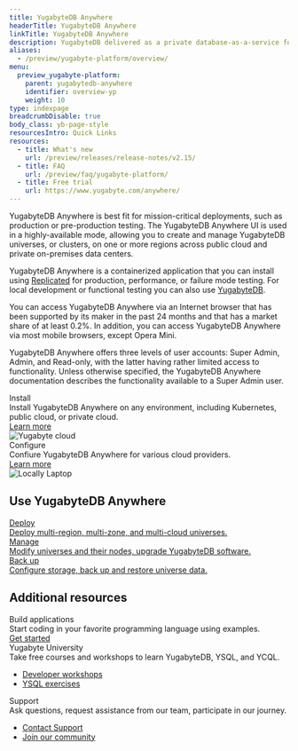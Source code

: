 ```yaml
---
title: YugabyteDB Anywhere
headerTitle: YugabyteDB Anywhere
linkTitle: YugabyteDB Anywhere
description: YugabyteDB delivered as a private database-as-a-service for enterprises.
aliases:
  - /preview/yugabyte-platform/overview/
menu:
  preview_yugabyte-platform:
    parent: yugabytedb-anywhere
    identifier: overview-yp
    weight: 10
type: indexpage
breadcrumbDisable: true
body_class: yb-page-style
resourcesIntro: Quick Links
resources:
  - title: What's new
    url: /preview/releases/release-notes/v2.15/
  - title: FAQ
    url: /preview/faq/yugabyte-platform/
  - title: Free trial
    url: https://www.yugabyte.com/anywhere/
---
```


YugabyteDB Anywhere is best fit for mission-critical deployments, such as production or pre-production testing. The YugabyteDB Anywhere UI is used in a highly-available mode, allowing you to create and manage YugabyteDB universes, or clusters, on one or more regions across public cloud and private on-premises data centers.

YugabyteDB Anywhere is a containerized application that you can install using [Replicated](https://www.replicated.com/) for production, performance, or failure mode testing. For local development or functional testing you can also use [YugabyteDB](../quick-start/).

You can access YugabyteDB Anywhere via an Internet browser that has been supported by its maker in the past 24 months and that has a market share of at least 0.2%. In addition, you can access YugabyteDB Anywhere via most mobile browsers, except Opera Mini.

YugabyteDB Anywhere offers three levels of user accounts: Super Admin, Admin, and Read-only, with the latter having rather limited access to functionality. Unless otherwise specified, the YugabyteDB Anywhere documentation describes the functionality available to a Super Admin user.

<div class="row cloud-laptop">
  <div class="col-12 col-md-12 col-lg-6">
    <div class="border two-side">
      <div class="body">
        <div class="box-top">
          <span>Install</span>
        </div>
        <div class="body-content">Install YugabyteDB Anywhere on any environment, including Kubernetes, public cloud, or private cloud.</div>
        <a class="text-link" href="install-yugabyte-platform/" title="Install">Learn more</a>
      </div>
      <div class="image">
        <img class="icon" src="/images/homepage/yugabyte-in-cloud.png" title="Yugabyte cloud" aria-hidden="true">
      </div>
    </div>
  </div>
  <div class="col-12 col-md-12 col-lg-6">
    <div class="border two-side">
      <div class="body">
        <div class="box-top">
          <span>Configure</span>
        </div>
        <div class="body-content">Confiure YugabyteDB Anywhere for various cloud providers.</div>
        <a class="text-link" href="configure-yugabyte-platform/" title="Configure">Learn more</a>
      </div>
      <div class="image">
        <img class="icon" src="/images/homepage/locally-laptop.png" title="Locally Laptop" aria-hidden="true">
      </div>
    </div>
  </div>
</div>

<div class="three-box-row">
  <div class="row">
    <h2 class="col-12">Use YugabyteDB Anywhere</h2>
    <div class="col-12 col-md-6 col-lg-4">
      <a href="create-deployments/" title="Deploy">
        <div class="box border">
          <div class="other-content">
            <div class="heading">Deploy</div>
            <div class="detail-copy">Deploy multi-region, multi-zone, and multi-cloud universes.</div>
          </div>
        </div>
      </a>
    </div>
    <div class="col-12 col-md-6 col-lg-4">
      <a href="manage-deployments/" title="Manage">
        <div class="box border">
          <div class="other-content">
            <div class="heading">Manage</div>
            <div class="detail-copy">Modify universes and their nodes, upgrade YugabyteDB software.</div>
          </div>
        </div>
      </a>
    </div>
    <div class="col-12 col-md-6 col-lg-4">
      <a href="back-up-restore-universes/" title="Back up">
        <div class="box border">
          <div class="other-content">
            <div class="heading">Back up</div>
            <div class="detail-copy">Configure storage, back up and restore universe data.</div>
          </div>
        </div>
      </a>
    </div>
    <!--
    <div class="col-12 col-md-6 col-lg-4">
      <a href="security/" title="Secure">
        <div class="box border">
          <div class="other-content">
            <div class="heading">Secure</div>
            <div class="detail-copy">Configure authentication and authorization, use key management, enable encryption, provide network security.</div>
          </div>
        </div>
      </a>
    </div>
    <div class="col-12 col-md-6 col-lg-4">
      <a href="alerts-monitoring/" title="Monitor">
        <div class="box border">
          <div class="other-content">
            <div class="heading">Monitor</div>
            <div class="detail-copy">Configure alerts to monitor YugabyteDB universe data.</div>
          </div>
        </div>
      </a>
    </div>
    <div class="col-12 col-md-6 col-lg-4">
      <a href="troubleshoot/" title="Troubleshoot">
        <div class="box border">
          <div class="other-content">
            <div class="heading">Troubleshoot</div>
            <div class="detail-copy">Diagnose and troubleshoot issues that arise from YugabyteDB universes and YugabyteDB Anywhere.</div>
          </div>
        </div>
      </a>
    </div>
    <div class="col-12 col-md-6 col-lg-4">
      <a href="administer-yugabyte-platform/" title="Administer">
        <div class="box border">
          <div class="other-content">
            <div class="heading">Administer</div>
            <div class="detail-copy">Back up and restore the server, as well as configure authentication for the server login.</div>
          </div>
        </div>
      </a>
    </div>
    <div class="col-12 col-md-6 col-lg-4">
      <a href="upgrade/" title="Upgrade">
        <div class="box border">
          <div class="other-content">
            <div class="heading">Upgrade</div>
            <div class="detail-copy">Upgrade to a newer version of YugabyteDB Anywhere.</div>
          </div>
        </div>
      </a>
    </div>
-->
  </div>
</div>

<div class="three-box-row">
  <div class="row">
    <h2 class="col-12">Additional resources</h2>
    <div class="col-12 col-md-6 col-lg-4">
      <div class="box border two-side-">
        <div class="other-content">
          <div class="heading">Build applications</div>
          <div class="detail-copy">Start coding in your favorite programming language using examples.</div>
          <a class="text-link" href="../develop/build-apps/" title="Get started">Get started</a>
        </div>
      </div>
    </div>
    <div class="col-12 col-md-6 col-lg-4">
      <div class="box border two-side-">
        <div class="other-content">
          <div class="heading">Yugabyte University</div>
          <div class="detail-copy">Take free courses and workshops to learn YugabyteDB, YSQL, and YCQL.</div>
          <ul>
            <li><a class="text-link" target="_blank" href="https://university.yugabyte.com/collections/builder-workshop" title="Course 2" target="_blank" rel="noopener">Developer workshops</a></li>
            <li><a class="text-link" target="_blank" href="https://university.yugabyte.com/courses/ysql-exercises-simple-queries" title="Course 3" target="_blank" rel="noopener">YSQL exercises</a></li>
          </ul>
        </div>
      </div>
    </div>
    <div class="col-12 col-md-6 col-lg-4">
      <div class="box border two-side-">
        <div class="other-content">
          <div class="heading">Support</div>
          <div class="detail-copy">Ask questions, request assistance from our team, participate in our journey.</div>
          <ul>
            <li><a class="text-link" target="_blank" href="https://support.yugabyte.com/hc/en-us/requests/new?ticket_form_id=360001955891" title="Contact Support">Contact Support</a></li>
            <li><a class="text-link" target="_blank" href="https://communityinviter.com/apps/yugabyte-db/register" title="Join our community">Join our community</a></li>
          </ul>
        </div>
      </div>
    </div>
  </div>
</div>
